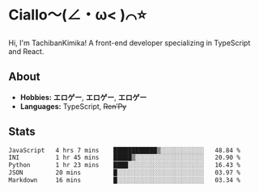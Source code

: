 # Ciallo～(∠・ω< )⌒⭐️

Hi, I'm TachibanKimika! A front-end developer specializing in TypeScript and React.

## About
- **Hobbies:** **エロゲー**, **エロゲー**, **エロゲー**
- **Languages:** TypeScript, ~~Ren’Py~~

## Stats
<!--START_SECTION:waka-->

```txt
JavaScript   4 hrs 7 mins    ████████████▒░░░░░░░░░░░░   48.84 %
INI          1 hr 45 mins    █████▒░░░░░░░░░░░░░░░░░░░   20.90 %
Python       1 hr 23 mins    ████░░░░░░░░░░░░░░░░░░░░░   16.43 %
JSON         20 mins         █░░░░░░░░░░░░░░░░░░░░░░░░   03.97 %
Markdown     16 mins         █░░░░░░░░░░░░░░░░░░░░░░░░   03.34 %
```

<!--END_SECTION:waka-->

<!-- ![Metrics](https://metrics.lecoq.io/TachibanaKimika?template=classic&base.activity=0&base.community=0&base.repositories=0&languages=1&isocalendar=1&isocalendar.duration=half-year&languages.limit=8&languages.sections=most-used&languages.colors=github&languages.threshold=0%25&languages.indepth=false&languages.recent.load=300&languages.recent.days=14&config.timezone=Asia%2FShanghai)
 -->
